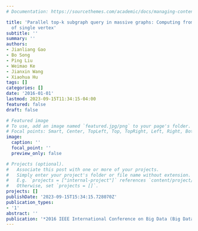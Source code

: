 ```yaml
---
# Documentation: https://sourcethemes.com/academic/docs/managing-content/

title: 'Parallel top-k subgraph query in massive graphs: Computing from the perspective
  of single vertex'
subtitle: ''
summary: ''
authors:
- Jianliang Gao
- Bo Song
- Ping Liu
- Weimao Ke
- Jianxin Wang
- Xiaohua Hu
tags: []
categories: []
date: '2016-01-01'
lastmod: 2023-09-15T11:34:15-04:00
featured: false
draft: false

# Featured image
# To use, add an image named `featured.jpg/png` to your page's folder.
# Focal points: Smart, Center, TopLeft, Top, TopRight, Left, Right, BottomLeft, Bottom, BottomRight.
image:
  caption: ''
  focal_point: ''
  preview_only: false

# Projects (optional).
#   Associate this post with one or more of your projects.
#   Simply enter your project's folder or file name without extension.
#   E.g. `projects = ["internal-project"]` references `content/project/deep-learning/index.md`.
#   Otherwise, set `projects = []`.
projects: []
publishDate: '2023-09-15T15:34:15.728070Z'
publication_types:
- '1'
abstract: ''
publication: '*2016 IEEE International Conference on Big Data (Big Data)*'
---
```

